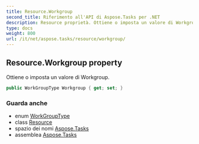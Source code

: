 ```yaml
---
title: Resource.Workgroup
second_title: Riferimento all'API di Aspose.Tasks per .NET
description: Resource proprietà. Ottiene o imposta un valore di Workgroup.
type: docs
weight: 800
url: /it/net/aspose.tasks/resource/workgroup/
---
```

## Resource.Workgroup property

Ottiene o imposta un valore di Workgroup.

```csharp
public WorkGroupType Workgroup { get; set; }
```

### Guarda anche

* enum [WorkGroupType](../../workgrouptype/)
* class [Resource](../)
* spazio dei nomi [Aspose.Tasks](../../resource/)
* assemblea [Aspose.Tasks](../../../)


